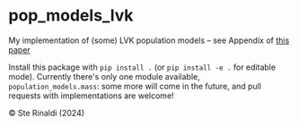 # pop_models_lvk
My implementation of (some) LVK population models – see Appendix of [this paper](https://journals.aps.org/prx/pdf/10.1103/PhysRevX.13.011048)

Install this package with `pip install .` (or `pip install -e .` for editable mode).
Currently there's only one module available, `population_models.mass`: some more will come in the future, and pull requests with implementations are welcome!

© Ste Rinaldi (2024)
